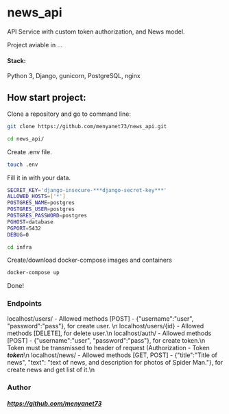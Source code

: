 # news_api

API Service with custom token authorization, and News model.

Project aviable in ...


#### Stack: 
Python 3, Django, gunicorn, PostgreSQL, nginx

## How start project:

Clone a repository and go to command line:

```sh
git clone https://github.com/menyanet73/news_api.git
```

```sh
cd news_api/
```

Create .env file.

```sh
touch .env
```

Fill it in with your data. 

```sh
SECRET_KEY='django-insecure-***django-secret-key***'
ALLOWED_HOSTS=['*']
POSTGRES_NAME=postgres
POSTGRES_USER=postgres
POSTGRES_PASSWORD=postgres
PGHOST=database
PGPORT=5432
DEBUG=0
```

```sh
cd infra
```

Create/download docker-compose images and containers

```sh
docker-compose up
```


Done!

### Endpoints

localhost/users/ - Allowed methods [POST] - {"username":"user", "password":"pass"}, for create user. \n
localhost/users/{id} - Allowed methods [DELETE], for delete user.\n
localhost/auth/ - Allowed methods [POST] - {"username":"user", "password":"pass"}, for create token.\n
Token must be transmissed to header of request (Authorization - Token ***token***\n
localhost/news/ - Allowed methods [GET, POST] - {"title":"Title of news", "text": "text of news, and description for photos of Spider Man."}, for create news and get list of it.\n

### Author
##### https://github.com/menyanet73
